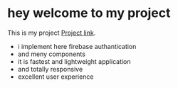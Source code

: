 # hey welcome to my project

This is my project [Project link](https://github.com/facebook/create-react-app).

* i implement here firebase authantication
* and meny components
* it is fastest and lightweight application
* and totally responsive
* excellent user experience